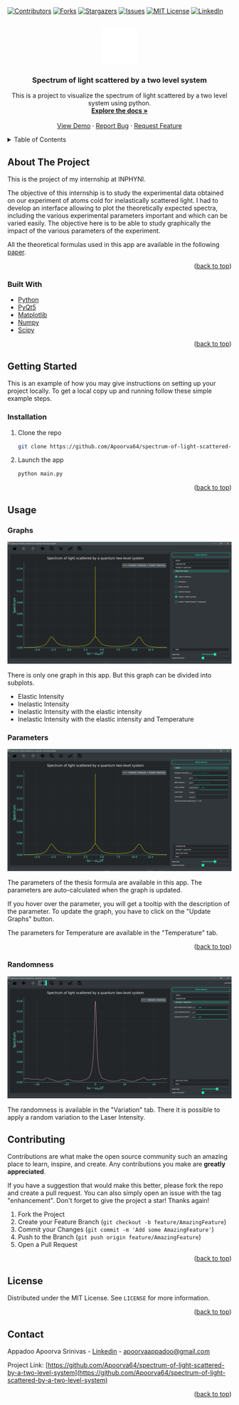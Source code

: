 <!-- Improved compatibility of back to top link: See: https://github.com/othneildrew/Best-README-Template/pull/73 -->
<a name="readme-top"></a>
<!--
*** Thanks for checking out the Best-README-Template. If you have a suggestion
*** that would make this better, please fork the repo and create a pull request
*** or simply open an issue with the tag "enhancement".
*** Don't forget to give the project a star!
*** Thanks again! Now go create something AMAZING! :D
-->



<!-- PROJECT SHIELDS -->
<!--
*** I'm using markdown "reference style" links for readability.
*** Reference links are enclosed in brackets [ ] instead of parentheses ( ).
*** See the bottom of this document for the declaration of the reference variables
*** for contributors-url, forks-url, etc. This is an optional, concise syntax you may use.
*** https://www.markdownguide.org/basic-syntax/#reference-style-links
-->
[![Contributors][contributors-shield]][contributors-url]
[![Forks][forks-shield]][forks-url]
[![Stargazers][stars-shield]][stars-url]
[![Issues][issues-shield]][issues-url]
[![MIT License][license-shield]][license-url]
[![LinkedIn][linkedin-shield]][linkedin-url]



<!-- PROJECT LOGO -->
<br />
<div align="center">
  <a href="https://github.com/Apoorva64/spectrum-of-light-scattered-by-a-two-level-system">
    <img src="images/logo.png" alt="Logo" width="80" height="80">
  </a>

<h3 align="center">Spectrum of light scattered by a two level system</h3>

  <p align="center">
    This is a project to visualize the spectrum of light scattered by a two level system using python.
    <br />
    <a href="https://github.com/Apoorva64/spectrum-of-light-scattered-by-a-two-level-system"><strong>Explore the docs »</strong></a>
    <br />
    <br />
    <a href="https://github.com/Apoorva64/spectrum-of-light-scattered-by-a-two-level-system">View Demo</a>
    ·
    <a href="https://github.com/Apoorva64/spectrum-of-light-scattered-by-a-two-level-system/issues">Report Bug</a>
    ·
    <a href="https://github.com/Apoorva64/spectrum-of-light-scattered-by-a-two-level-system/issues">Request Feature</a>
  </p>
</div>



<!-- TABLE OF CONTENTS -->
<details>
  <summary>Table of Contents</summary>
  <ol>
    <li>
      <a href="#about-the-project">About The Project</a>
      <ul>
        <li><a href="#built-with">Built With</a></li>
      </ul>
    </li>
    <li>
      <a href="#getting-started">Getting Started</a>
      <ul>
        <li><a href="#prerequisites">Prerequisites</a></li>
        <li><a href="#installation">Installation</a></li>
      </ul>
    </li>
    <li><a href="#usage">Usage</a></li>
    <li><a href="#contributing">Contributing</a></li>
    <li><a href="#license">License</a></li>
    <li><a href="#contact">Contact</a></li>
  </ol>
</details>



<!-- ABOUT THE PROJECT -->

## About The Project

This is the project of my internship at INPHYNI.

The objective of this internship is to study the experimental data obtained on our experiment of atoms
cold for inelastically scattered light. I had to develop an interface
allowing to plot the theoretically expected spectra, including the various experimental parameters
important and which can be varied easily. The objective here is to be able to study graphically
the impact of the various parameters of the experiment.

All the theoretical formulas used in this app are available in the
following [paper](https://tel.archives-ouvertes.fr/tel-00007793/document).
<p align="right">(<a href="#readme-top">back to top</a>)</p>

### Built With

* [Python](https://www.python.org/)
* [PyQt5](https://pypi.org/project/PyQt5/)
* [Matplotlib](https://matplotlib.org/)
* [Numpy](https://numpy.org/)
* [Scipy](https://www.scipy.org/)

<p align="right">(<a href="#readme-top">back to top</a>)</p>



<!-- GETTING STARTED -->

## Getting Started

This is an example of how you may give instructions on setting up your project locally.
To get a local copy up and running follow these simple example steps.

### Installation

1. Clone the repo
   ```sh
   git clone https://github.com/Apoorva64/spectrum-of-light-scattered-by-a-two-level-system.git
   ```
2. Launch the app
   ```sh
   python main.py
   ```

<p align="right">(<a href="#readme-top">back to top</a>)</p>



<!-- USAGE EXAMPLES -->

## Usage

### Graphs

![screenshot](images/graphs.png)

There is only one graph in this app. But this graph can be divided into subplots.

* Elastic Intensity
* Inelastic Intensity
* Inelastic Intensity with the elastic intensity
* Inelastic Intensity with the elastic intensity and Temperature

### Parameters

![screenshot](images/parameters.png)

The parameters of the thesis formula are available in this app.
The parameters are auto-calculated when the graph is updated.

If you hover over the parameter, you will get a tooltip with the description of the parameter.
To update the graph, you have to click on the "Update Graphs" button.

The parameters for Temperature are available in the "Temperature" tab.
<p align="right">(<a href="#readme-top">back to top</a>)</p>

### Randomness

![screenshot](images/random.png)

The randomness is available in the "Variation" tab. There it is possible to apply a random variation to the Laser
Intensity.





<!-- CONTRIBUTING -->

## Contributing

Contributions are what make the open source community such an amazing place to learn, inspire, and create. Any
contributions you make are **greatly appreciated**.

If you have a suggestion that would make this better, please fork the repo and create a pull request. You can also
simply open an issue with the tag "enhancement".
Don't forget to give the project a star! Thanks again!

1. Fork the Project
2. Create your Feature Branch (`git checkout -b feature/AmazingFeature`)
3. Commit your Changes (`git commit -m 'Add some AmazingFeature'`)
4. Push to the Branch (`git push origin feature/AmazingFeature`)
5. Open a Pull Request

<p align="right">(<a href="#readme-top">back to top</a>)</p>



<!-- LICENSE -->

## License

Distributed under the MIT License. See `LICENSE` for more information.

<p align="right">(<a href="#readme-top">back to top</a>)</p>



<!-- CONTACT -->

## Contact

Appadoo Apoorva Srinivas - [Linkedin](https://www.linkedin.com/in/appadoo-apoorva-srinivas-481367207/) -
apoorvaappadoo@gmail.com

Project
Link: [https://github.com/Apoorva64/spectrum-of-light-scattered-by-a-two-level-system](https://github.com/Apoorva64/spectrum-of-light-scattered-by-a-two-level-system)

<p align="right">(<a href="#readme-top">back to top</a>)</p>






<!-- MARKDOWN LINKS & IMAGES -->
<!-- https://www.markdownguide.org/basic-syntax/#reference-style-links -->

[contributors-shield]: https://img.shields.io/github/contributors/Apoorva64/spectrum-of-light-scattered-by-a-two-level-system.svg?style=for-the-badge

[contributors-url]: https://github.com/Apoorva64/spectrum-of-light-scattered-by-a-two-level-system/graphs/contributors

[forks-shield]: https://img.shields.io/github/forks/Apoorva64/spectrum-of-light-scattered-by-a-two-level-system.svg?style=for-the-badge

[forks-url]: https://github.com/Apoorva64/spectrum-of-light-scattered-by-a-two-level-system/network/members

[stars-shield]: https://img.shields.io/github/stars/Apoorva64/spectrum-of-light-scattered-by-a-two-level-system.svg?style=for-the-badge

[stars-url]: https://github.com/Apoorva64/spectrum-of-light-scattered-by-a-two-level-system/stargazers

[issues-shield]: https://img.shields.io/github/issues/Apoorva64/spectrum-of-light-scattered-by-a-two-level-system.svg?style=for-the-badge

[issues-url]: https://github.com/Apoorva64/spectrum-of-light-scattered-by-a-two-level-system/issues

[license-shield]: https://img.shields.io/github/license/Apoorva64/spectrum-of-light-scattered-by-a-two-level-system.svg?style=for-the-badge

[license-url]: https://github.com/Apoorva64/spectrum-of-light-scattered-by-a-two-level-system/blob/master/LICENSE.txt

[linkedin-shield]: https://img.shields.io/badge/-LinkedIn-black.svg?style=for-the-badge&logo=linkedin&colorB=555

[linkedin-url]: https://linkedin.com/in/linkedin_username
